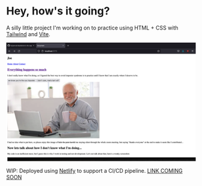# Hey, how's it going?

A silly little project I'm working on to practice using HTML + CSS with [Tailwind](https://tailwindcss.com/) and [Vite](https://vitejs.dev/).

![Website before CSS](./images/readme-html.png)

WIP: Deployed using [Netlify](https://netlify.app/) to support a CI/CD pipeline.
[LINK COMING SOON](#)

